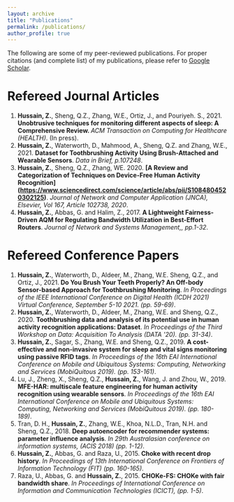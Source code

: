 ```yaml
---
layout: archive
title: "Publications"
permalink: /publications/
author_profile: true
---
```


The following are some of my peer-reviewed publications. For proper citations (and complete list) of my publications, please refer to [Google Scholar](https://scholar.google.com.au/citations?user=h1hEBrEAAAAJ&hl=en&oi=ao).

Refereed Journal Articles
======

1. **Hussain, Z.**, Sheng, Q.Z., Zhang, W.E., Ortiz, J., and Pouriyeh. S., 2021. <b>Unobtrusive techniques for monitoring different aspects of sleep: A Comprehensive Review. </b> <i> ACM Transaction on Computing for Healthcare (HEALTH)</i>. (In press).
2. **Hussain, Z.**, Waterworth, D., Mahmood, A., Sheng, Q.Z. and Zhang, W.E., 2021. <b>Dataset for Toothbrushing Activity Using Brush-Attached and Wearable Sensors</b>.<i> Data in Brief, p.107248</i>.
3. **Hussain, Z.**, Sheng, Q.Z., Zhang, WE. 2020. <b> [A Review and Categorization of Techniques on Device-Free Human Activity Recognition] (https://www.sciencedirect.com/science/article/abs/pii/S1084804520302125)</b>. <i>Journal of Network and Computer Application (JNCA), Elsevier, Vol 167, Article 102738, 2020</i>.
4. **Hussain, Z.**, Abbas, G. and Halim, Z., 2017. <b>A Lightweight Fairness-Driven AQM for Regulating Bandwidth Utilization in Best-Effort Routers</b>. <i>Journal of Network and Systems Management,, pp.1-32</i>.

Refereed Conference Papers
======
1. **Hussain, Z.**, Waterworth, D., Aldeer, M., Zhang, W.E. Sheng, Q.Z., and Ortiz, J., 2021.<b> Do You Brush Your Teeth Properly? An Off-body Sensor-based Approach for Toothbrushing Monitoring</b>. <i>In Proceedings of the IEEE International Conference on Digital Health (ICDH 2021) Virtual Conference, September 5-10 2021. (pp. 59-69)</i>.
2. **Hussain, Z.**, Waterworth, D., Aldeer, M., Zhang, W.E. and Sheng, Q.Z., 2020. <b>Toothbrushing data and analysis of its potential use in human activity recognition applications: Dataset</b>. <i>In Proceedings of the Third Workshop on Data: Acquisition To Analysis (DATA '20). (pp. 31-34)</i>.
3. **Hussain, Z.**, Sagar, S., Zhang, W.E. and Sheng, Q.Z., 2019. <b>A cost-effective and non-invasive system for sleep and vital signs monitoring using passive RFID tags</b>. <i>In Proceedings of the 16th EAI International Conference on Mobile and Ubiquitous Systems: Computing, Networking and Services (MobiQuitous 2019). (pp. 153-161)</i>.
4. Lu, J., Zheng, X., Sheng, Q.Z., **Hussain, Z.**, Wang, J. and Zhou, W., 2019.<b> MFE-HAR: multiscale feature engineering for human activity recognition using wearable sensors</b>.<i> In Proceedings of the 16th EAI International Conference on Mobile and Ubiquitous Systems: Computing, Networking and Services (MobiQuitous 2019). (pp. 180-189)</i>.
5. Tran, D. H., **Hussain, Z.**, Zhang, W.E., Khoa, N.L.D., Tran, N.H. and Sheng, Q.Z., 2018. <b>Deep autoencoder for recommender systems: parameter influence analysis</b>.<i> In 29th Australasian conference on information systems, (ACIS 2018) (pp. 1-12)</i>. 
6. **Hussain, Z.**, Abbas, G. and Raza, U., 2015.<b> Choke with recent drop history</b>.<i> In Proceedings of 13th International Conference on Frontiers of Information Technology (FIT) (pp. 160-165)</i>.
7. Raza, U., Abbas, G. and **Hussain, Z.**, 2015. <b>CHOKe-FS: CHOKe with fair bandwidth share</b>. <i>In Proceedings of International Conference on Information and Communication Technologies (ICICT), (pp. 1-5)</i>.
